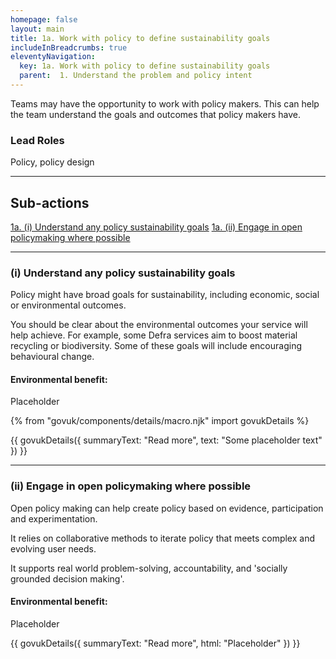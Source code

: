 ```yaml
---
homepage: false
layout: main
title: 1a. Work with policy to define sustainability goals
includeInBreadcrumbs: true
eleventyNavigation:
  key: 1a. Work with policy to define sustainability goals
  parent:  1. Understand the problem and policy intent
---
```


Teams may have the opportunity to work with policy makers. This can help the team understand the goals and outcomes that policy makers have.

### Lead Roles

Policy, policy design

* * *

## Sub-actions

[1a. (i) Understand any policy sustainability goals](#(i)-understand-any-policy-sustainability-goals)
[1a. (ii) Engage in open policymaking where possible ](#(ii)-engage-in-open-policymaking-where-possible)
* * *

###  (i) Understand any policy sustainability goals

Policy might have broad goals for sustainability, including economic, social or environmental outcomes. 

You should be clear about the environmental outcomes your service will help achieve. For example, some Defra services aim to boost material recycling or biodiversity. Some of these goals will include encouraging behavioural change.  

#### Environmental benefit: 
Placeholder

{% from "govuk/components/details/macro.njk" import govukDetails %}

{{ govukDetails({
  summaryText: "Read more",
  text: "Some placeholder text"
}) }}
* * *

###  (ii) Engage in open policymaking where possible

Open policy making can help create policy based on evidence, participation and experimentation. 

It relies on collaborative methods to iterate policy that meets complex and evolving user needs.

It supports real world problem-solving, accountability, and 'socially grounded decision making'.

#### Environmental benefit: 
Placeholder

{{ govukDetails({
  summaryText: "Read more",
  html: "Placeholder"
}) }}
